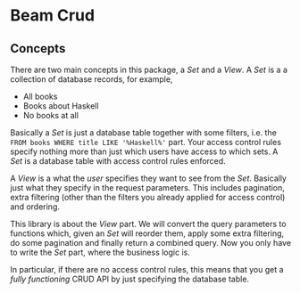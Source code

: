 # Beam Crud

## Concepts

There are two main concepts in this package, a _Set_ and a _View_. A _Set_ is a
a collection of database records, for example,

- All books
- Books about Haskell
- No books at all

Basically a _Set_ is just a database table together with some filters, i.e. the
`FROM books WHERE title LIKE '%Haskell%'` part. Your access control rules specify
nothing more than just which users have access to which sets. A _Set_ is a
database table with access control rules enforced.

A _View_ is a what the _user_ specifies they want to see from the _Set_. Basically
just what they specify in the request parameters. This includes pagination,
extra filtering (other than the filters you already applied for access control) and
ordering.

This library is about the _View_ part. We will convert the query parameters to
functions which, given an _Set_ will reorder them, apply some extra filtering,
do some pagination and finally return a combined query. Now you only have to
write the _Set_ part, where the business logic is.

In particular, if there are no access control rules, this means that you get a
_fully functioning_ CRUD API by just specifying the database table.
